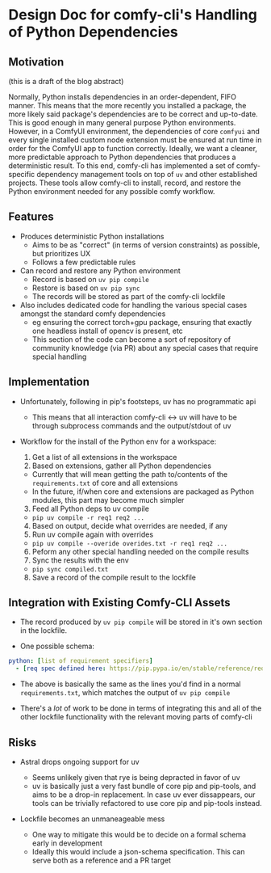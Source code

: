 # Design Doc for comfy-cli's Handling of Python Dependencies

## Motivation

(this is a draft of the blog abstract)

Normally, Python installs dependencies in an order-dependent, FIFO manner. This means that the more recently you installed a package, the more likely said package's dependencies are to be correct and up-to-date. This is good enough in many general purpose Python environments. However, in a ComfyUI environment, the dependencies of core `comfyui` and every single installed custom node extension must be ensured at run time in order for the ComfyUI app to function correctly. Ideally, we want a  cleaner, more predictable approach to Python dependencies that produces a deterministic result. To this end, comfy-cli has implemented a set of comfy-specific dependency management tools on top of `uv` and other established projects. These tools allow comfy-cli to install, record, and restore the Python environment needed for any possible comfy workflow.

## Features

- Produces deterministic Python installations
  - Aims to be as "correct" (in terms of version constraints) as possible, but prioritizes UX
  - Follows a few predictable rules
- Can record and restore any Python environment
  - Record is based on `uv pip compile`
  - Restore is based on `uv pip sync`
  - The records will be stored as part of the comfy-cli lockfile
- Also includes dedicated code for handling the various special cases amongst the standard comfy dependencies
  - eg ensuring the correct torch+gpu package, ensuring that exactly one headless install of opencv is present, etc
  - This section of the code can become a sort of repository of community knowledge (via PR) about any special cases that require special handling

## Implementation

- Unfortunately, following in pip's footsteps, uv has no programmatic api
  - This means that all interaction comfy-cli <-> uv will have to be through subprocess commands and the output/stdout of uv

- Workflow for the install of the Python env for a workspace:
  1. Get a list of all extensions in the workspace
  2. Based on extensions, gather all Python dependencies
    - Currently that will mean getting the path to/contents of the `requirements.txt` of core and all extensions
    - In the future, if/when core and extensions are packaged as Python modules, this part may become much simpler
  3. Feed all Python deps to uv compile
    - `pip uv compile -r req1 req2 ...`
  4. Based on output, decide what overrides are needed, if any
  5. Run uv compile again with overrides
    - `pip uv compile --overide overides.txt -r req1 req2 ...`
  6. Peform any other special handling needed on the compile results
  7. Sync the results with the env
    - `pip sync compiled.txt`
  8. Save a record of the compile result to the lockfile

## Integration with Existing Comfy-CLI Assets

- The record produced by `uv pip compile` will be stored in it's own section in the lockfile.

- One possible schema:

```yaml
python: [list of requirement specifiers]
  - [req spec defined here: https://pip.pypa.io/en/stable/reference/requirement-specifiers/]
```

- The above is basically the same as the lines you'd find in a normal `requirements.txt`, which matches the output of `uv pip compile`

- There's a *lot* of work to be done in terms of integrating this and all of the other lockfile functionality with the relevant moving parts of comfy-cli

## Risks

- Astral drops ongoing support for uv
  - Seems unlikely given that rye is being depracted in favor of uv
  - uv is basically just a very fast bundle of core pip and pip-tools, and aims to be a drop-in replacement. In case uv ever dissappears, our tools can be trivially refactored to use core pip and pip-tools instead.

- Lockfile becomes an unmaneageable mess
  - One way to mitigate this would be to decide on a formal schema early in development 
  - Ideally this would include a json-schema specification. This can serve both as a reference and a PR target
